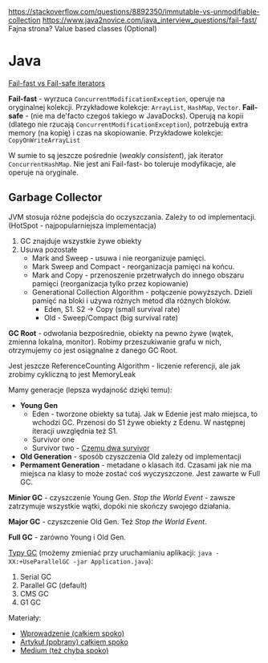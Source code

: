 https://stackoverflow.com/questions/8892350/immutable-vs-unmodifiable-collection
https://www.java2novice.com/java_interview_questions/fail-fast/ Fajna strona?
Value based classes (Optional)

# Java

[Fail-fast vs Fail-safe iterators](https://www.geeksforgeeks.org/fail-fast-fail-safe-iterators-java/)


**Fail-fast** - wyrzuca `ConcurrentModificationException`, operuje na oryginalnej kolekcji. Przykładowe kolekcje: `ArrayList`, `HashMap`, `Vector`.
**Fail-safe** - (nie ma de'facto czegoś takiego w JavaDocks). Operują na kopii (dlatego nie rzucają `ConcurrentModificationException`), potrzebują extra memory (na kopię) i czas na skopiowanie. Przykładowe kolekcje: `CopyOnWriteArrayList`

W sumie to są jeszcze pośrednie (_weakly consistent_), jak iterator `ConcurrentHashMap`. Nie jest ani Fail-fast- bo toleruje modyfikacje, ale operuje na oryginale.


## Garbage Collector

JVM stosuja różne podejścia do oczyszczania. Zależy to od implementacji. (HotSpot - najpopularniejsza implementacja)

1. GC znajduje wszystkie żywe obiekty
2. Usuwa pozostałe
    - Mark and Sweep - usuwa i nie reorganizuje pamięci.
    - Mark Sweep and Compact - reorganizacja pamięci na końcu.
    - Mark and Copy - przenoszenie przetrwałych do innego obszaru pamięci (reorganizacja tylko przez kopiowanie)
    - Generational Collection Algorithm - połączenie powyższych. Dzieli pamięć na bloki i używa różnych metod dla różnych bloków.
        - Eden, S1. S2 -> Copy (small survival rate)
        - Old - Sweep/Compact (big survival rate)

**GC Root** - odwołania bezpośrednie, obiekty na pewno żywe (wątek, zmienna lokalna, monitor). Robimy przeszukiwanie grafu w nich, otrzymujemy co jest osiągnalne z danego GC Root.

Jest jeszcze ReferenceCounting Algorithm - liczenie referencji, ale jak zrobimy cykliczną to jest MemoryLeak

Mamy generacje (lepsza wydajność dzięki temu):
- **Young Gen**
    - Eden - tworzone obiekty sa tutaj. Jak w Edenie jest mało miejsca, to wchodzi GC. Przenosi do S1 żywe obiekty z Edenu. W następnej iteracji uwzględnia też S1.
    - Survivor one
    - Survivor two - [Czemu dwa survivor](https://stackoverflow.com/questions/10695298/java-gc-why-two-survivor-regions)
- **Old Generation** - sposób czyszczenia Old zależy od implementacji
- **Permament Generation** - metadane o klasach itd. Czasami jak nie ma miejsca na klasy to może zostać coś wyczyszczone. Jest zawarte w Full GC. 

**Minior GC** - czyszczenie Young Gen. _Stop the World Event_ - zawsze zatrzymuje wszystkie wątki, dopóki nie skończy swojego działania.

**Major GC** - czyszczenie Old Gen. Też _Stop the World Event_.

**Full GC** - zarówno Young i Old Gen.

[Typy GC](https://www.baeldung.com/jvm-garbage-collectors) (możemy zmieniać przy uruchamianiu aplikacji: `java -XX:+UseParallelGC -jar Application.java`):

1. Serial GC
2. Parallel GC (default)
3. CMS GC
4. G1 GC


Materiały:
- [Wprowadzenie (całkiem spoko)](https://bulldogjob.pl/news/404-jvm-garbage-collector-wprowadzenie)
- [Artykuł (pobrany) całkiem spoko](https://bottega.com.pl/pdf/materialy/jvm/jvm2.pdf)
- [Medium (też chyba spoko)](https://medium.com/@alitech_2017/how-does-garbage-collection-work-in-java-cf4e31343e43)

